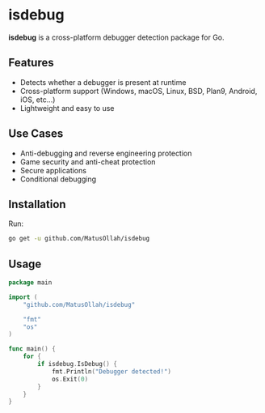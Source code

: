 # isdebug

**isdebug** is a cross-platform debugger detection package for Go.

## Features

* Detects whether a debugger is present at runtime
* Cross-platform support (Windows, macOS, Linux, BSD, Plan9, Android, iOS, etc...)
* Lightweight and easy to use

## Use Cases

* Anti-debugging and reverse engineering protection
* Game security and anti-cheat protection
* Secure applications
* Conditional debugging

## Installation

Run:

```sh
go get -u github.com/MatusOllah/isdebug
```

## Usage

```go
package main

import (
    "github.com/MatusOllah/isdebug"

    "fmt"
    "os"
)

func main() {
    for {
        if isdebug.IsDebug() {
            fmt.Println("Debugger detected!")
            os.Exit(0)
        }
    }
}
```
